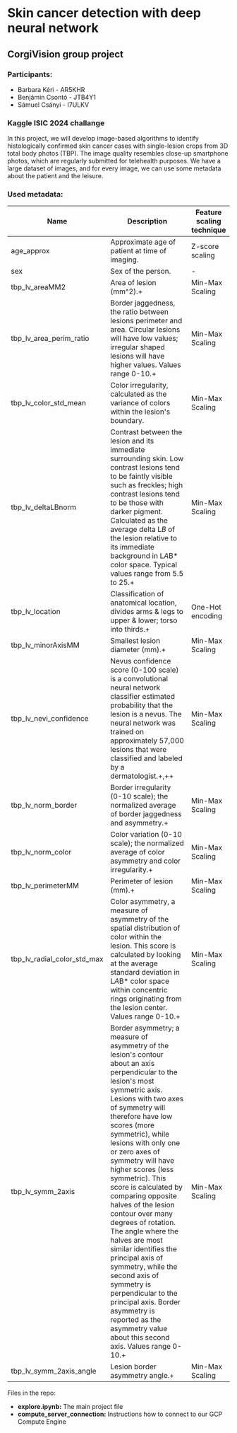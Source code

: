 # Skin cancer detection with deep neural network

## CorgiVision group project

### Participants:

* Barbara Kéri - AR5KHR
* Benjámin Csontó - JTB4Y1
* Sámuel Csányi - I7ULKV

### Kaggle ISIC 2024 challange 

In this project, we will develop image-based algorithms to identify histologically confirmed skin cancer cases with single-lesion crops from 3D total body photos (TBP). The image quality resembles close-up smartphone photos, which are regularly submitted for telehealth purposes. We have a large dataset of images, and for every image, we can use some metadata about the patient and the leisure.

### Used metadata:

| Name                        | Description                                                  | Feature scaling technique |
| --------------------------- | ------------------------------------------------------------ | ------------------------- |
| age_approx                  | Approximate age of patient at time of imaging.               | Z-score scaling           |
| sex                         | Sex of the person.                                           | -                         |
| tbp_lv_areaMM2              | Area of lesion (mm^2).+                                      | Min-Max Scaling           |
| tbp_lv_area_perim_ratio     | Border jaggedness, the ratio between lesions perimeter and area. Circular lesions will have low values; irregular shaped lesions will have higher values. Values range 0-10.+ | Min-Max Scaling           |
| tbp_lv_color_std_mean       | Color irregularity, calculated as the variance of colors within the lesion's boundary. | Min-Max Scaling           |
| tbp_lv_deltaLBnorm          | Contrast between the lesion and its immediate surrounding skin. Low contrast lesions tend to be faintly visible such as freckles; high contrast lesions tend to be those with darker pigment. Calculated as the average delta L*B* of the lesion relative to its immediate background in L*A*B* color space. Typical values range from 5.5 to 25.+ | Min-Max Scaling           |
| tbp_lv_location             | Classification of anatomical location, divides arms & legs to upper & lower; torso into thirds.+ | One-Hot encoding          |
| tbp_lv_minorAxisMM          | Smallest lesion diameter (mm).+                              | Min-Max Scaling           |
| tbp_lv_nevi_confidence      | Nevus confidence score (0-100 scale) is a convolutional neural network classifier estimated probability that the lesion is a nevus. The neural network was trained on approximately 57,000 lesions that were classified and labeled by a dermatologist.+,++ | Min-Max Scaling           |
| tbp_lv_norm_border          | Border irregularity (0-10 scale); the normalized average of border jaggedness and asymmetry.+ | Min-Max Scaling           |
| tbp_lv_norm_color           | Color variation (0-10 scale); the normalized average of color asymmetry and color irregularity.+ | Min-Max Scaling           |
| tbp_lv_perimeterMM          | Perimeter of lesion (mm).+                                   | Min-Max Scaling           |
| tbp_lv_radial_color_std_max | Color asymmetry, a measure of asymmetry of the spatial distribution of color within the lesion. This score is calculated by looking at the average standard deviation in L*A*B* color space within concentric rings originating from the lesion center. Values range 0-10.+ | Min-Max Scaling           |
| tbp_lv_symm_2axis           | Border asymmetry; a measure of asymmetry of the lesion's contour about an axis perpendicular to the lesion's most symmetric axis. Lesions with two axes of symmetry will therefore have low scores (more symmetric), while lesions with only one or zero axes of symmetry will have higher scores (less symmetric). This score is calculated by comparing opposite halves of the lesion contour over many degrees of rotation. The angle where the halves are most similar identifies the principal axis of symmetry, while the second axis of symmetry is perpendicular to the principal axis. Border asymmetry is reported as the asymmetry value about this second axis. Values range 0-10.+ | Min-Max Scaling           |
| tbp_lv_symm_2axis_angle     | Lesion border asymmetry angle.+                              | Min-Max Scaling           |

Files in the repo: 

* **explore.ipynb:** The main project file
* **compute_server_connection:** Instructions how to connect to our GCP Compute Engine  

